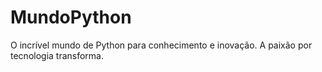 # MundoPython
O incrível mundo de Python para conhecimento e inovação. A paixão por tecnologia transforma.
